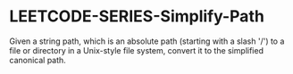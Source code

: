 # LEETCODE-SERIES-Simplify-Path
Given a string path, which is an absolute path (starting with a slash '/') to a file or directory in a Unix-style file system, convert it to the simplified canonical path.
